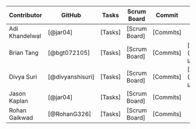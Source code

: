 Contributor | GitHub | Tasks | Scrum Board | Commit | Journal Links
----------- | ----------- | ------------- | ------------- | ------------- | -------------
Adi Khandelwal | [@jar04]| [Tasks] | [Scrum Board] | [Commits] | 
Brian Tang | [@bgt072105]| [Tasks] | [Scrum Board] | [Commits] | [Brian/Divya Pair Journal] (https://docs.google.com/document/d/1v4dmPa2CQaX8GSf0YmcSUG9yk1GqDXRRTICu1DzH1yA/edit?usp=sharing)
Divya Suri | [@divyanshisuri]| [Tasks] | [Scrum Board] | [Commits] | [Brian/Divya Pair Journal] (https://docs.google.com/document/d/1v4dmPa2CQaX8GSf0YmcSUG9yk1GqDXRRTICu1DzH1yA/edit?usp=sharing)
Jason Kaplan | [@jar04]| [Tasks] | [Scrum Board] | [Commits] | 
Rohan Gaikwad | [@RohanG326]| [Tasks] | [Scrum Board] | [Commits] | 
